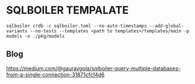 # SQLBOILER TEMPALATE

```
sqlboiler crdb -c sqlboiler.toml --no-auto-timestamps --add-global-variants --no-tests --templates <path to templates>/templates/main -p models -o ./pkg/models
```

## Blog
https://medium.com/@gauravgola/sqlboiler-query-multiple-databases-from-a-single-connection-31871cfcf4d6